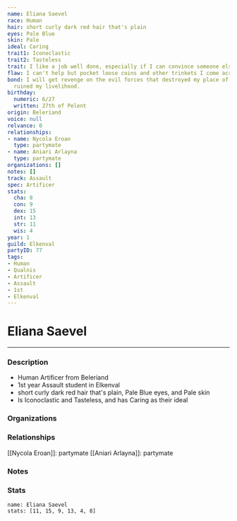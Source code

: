 ```yaml
---
name: Eliana Saevel
race: Human
hair: short curly dark red hair that's plain
eyes: Pale Blue
skin: Pale
ideal: Caring
trait1: Iconoclastic
trait2: Tasteless
trait: I like a job well done, especially if I can convince someone else to do it.
flaw: I can't help but pocket loose coins and other trinkets I come across.
bond: I will get revenge on the evil forces that destroyed my place of business and
  ruined my livelihood.
birthday:
  numeric: 6/27
  written: 27th of Pelent
origin: Beleriand
voice: null
relvance: 0
relationships:
- name: Nycola Eroan
  type: partymate
- name: Aniari Arlayna
  type: partymate
organizations: []
notes: []
track: Assault
spec: Artificer
stats:
  cha: 8
  con: 9
  dex: 15
  int: 13
  str: 11
  wis: 4
year: 1
guild: Elkenval
partyID: 77
tags:
- Human
- Qualnis
- Artificer
- Assault
- 1st
- Elkenval
---
```

# Eliana Saevel
---
### Description
- Human Artificer from Beleriand
- 1st year Assault student in Elkenval
- short curly dark red hair that's plain, Pale Blue eyes, and Pale skin
- Is Iconoclastic and Tasteless, and has Caring as their ideal

### Organizations

### Relationships
[[Nycola Eroan]]: partymate
[[Aniari Arlayna]]: partymate

### Notes

### Stats
```statblock
name: Eliana Saevel
stats: [11, 15, 9, 13, 4, 8]
```
